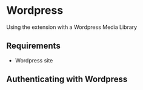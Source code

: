 # Wordpress

Using the extension with a Wordpress Media Library

## Requirements

- Wordpress site

## Authenticating with Wordpress
